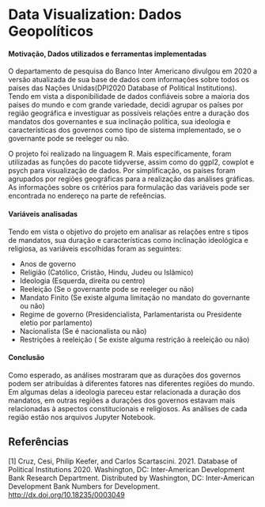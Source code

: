 # Data Visualization: Dados Geopolíticos

#### Motivação, Dados utilizados e ferramentas implementadas
 O departamento de pesquisa do Banco Inter Americano divulgou em 2020 a versão atualizada de sua base de dados com informações sobre todos os países das Nações Unidas(DPI2020 Database of Political Institutions). Tendo em vista a disponibilidade de dados confiáveis sobre a maioria dos países do mundo e com grande variedade, decidi agrupar os países por região geográfica e investiguar as possíveis relações entre a duração dos mandatos dos governantes e sua inclinação política, sua ideologia e características dos governos como tipo de sistema implementado, se o governante pode se reeleger ou não. 

O projeto foi realizado na linguagem R. Mais especificamente, foram utilizadas as funções do pacote tidyverse, assim como do ggpl2, cowplot e psych para visualização de dados. Por simplificação, os países foram agrupados por regiões geográficas para a realização das análises gráficas. As informações sobre os critérios para formulação das variáveis pode ser encontrada no endereço na parte de refeências. 

#### Variáveis analisadas
Tendo em vista o objetivo do projeto em analisar as relações entre s tipos de mandatos, sua duração e características como inclinação ideológica e religiosa, as variáveis escolhidas foram as seguintes:
* Anos de governo
* Religião (Católico, Cristão, Hindu, Judeu ou Islãmico)
* Ideologia (Esquerda, direita ou centro)
* Reeleição (Se o governante pode se reeleger ou não)
* Mandato Finito (Se existe alguma limitação no mandato do governante ou não)
* Regime de governo (Presidencialista, Parlamentarista ou Presidente eletio por parlamento) 
* Nacionalista (Se é nacionalista ou não)
* Restrições à reeleição ( Se existe alguma restrição à reeleição ou não)

#### Conclusão
Como esperado, as análises mostraram que as durações dos governos podem ser atribuídas à diferentes fatores nas diferentes regiões do mundo. Em algumas delas a ideologia pareceu estar relacionada a duração dos mandatos, em outras regiões a durações dos governos estavam mais relacionadas à aspectos constitucionais e religiosos. As análises de cada região estão nos arquivos Jupyter Notebook.

## Referências
<a id="1">[1]</a> 
Cruz, Cesi, Philip Keefer, and Carlos Scartascini. 2021. Database of Political Institutions 2020.
Washington, DC: Inter-American Development Bank Research Department.
Distributed by Washington, DC: Inter-American Development Bank Numbers for Development.
http://dx.doi.org/10.18235/0003049
